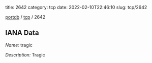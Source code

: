 title: 2642
category: tcp
date: 2022-02-10T22:46:10
slug: tcp/2642

[portdb](/) / [tcp](/category/tcp.html) / 2642


## IANA Data

_Name:_ tragic

_Description:_ Tragic


